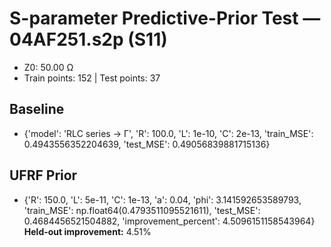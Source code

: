 # S-parameter Predictive-Prior Test — 04AF251.s2p (S11)
- Z0: 50.00 Ω
- Train points: 152  |  Test points: 37

## Baseline
- {'model': 'RLC series -> Γ', 'R': 100.0, 'L': 1e-10, 'C': 2e-13, 'train_MSE': 0.4943556352204639, 'test_MSE': 0.49056839881715136}

## UFRF Prior
- {'R': 150.0, 'L': 5e-11, 'C': 1e-13, 'a': 0.04, 'phi': 3.141592653589793, 'train_MSE': np.float64(0.4793511095521611), 'test_MSE': 0.4684456521504882, 'improvement_percent': 4.5096151158543964}
**Held-out improvement:** 4.51%